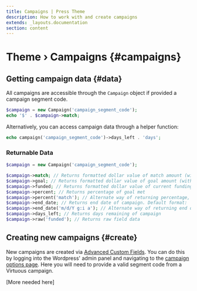 ```yaml
---
title: Campaigns | Press Theme
description: How to work with and create campaigns
extends: _layouts.documentation
section: content
---
```


# Theme › Campaigns {#campaigns}

## Getting campaign data {#data}

All campaigns are accessible through the `Campaign` object if provided a campaign segment code.

```php
$campaign = new Campaign('campaign_segment_code');
echo '$' . $campaign->match;
```

Alternatively, you can access campaign data through a helper function:

```php
echo campaign('campaign_segment_code')->days_left . 'days';
```

### Returnable Data

```php
$campaign = new Campaign('campaign_segment_code');

$campaign->match; // Returns formatted dollar value of match amount (without '$' but including ',')
$campaign->goal; // Returns formatted dollar value of goal amount (without '$' but including ',')
$campaign->funded; // Returns formatted dollar value of current funding (without '$' but including ',')
$campaign->percent; // Returns percentage of goal met
$campaign->percent('match'); // Alternate way of returning percentage, particularly of match met
$campaign->end_date; // Returns end date of campaign. Default format: 'F jS, Y'
$campaign->end_date('m/d/Y g:i a'); // Alternate way of returning end date by supplying custom format
$campaign->days_left; // Returns days remaining of campaign
$campaign->raw('funded'); // Returns raw field data
```

## Creating new campaigns {#create}

New campaigns are created via [Advanced Custom Fields](https://www.advancedcustomfields.com). You can do this by logging into the Wordpress' admin panel and navigating to the [campaign options page](https://frontiersusa.org/wp-admin/admin.php?page=acf-options-campaigns). Here you will need to provide a valid segment code from a Virtuous campaign.

[More needed here]
